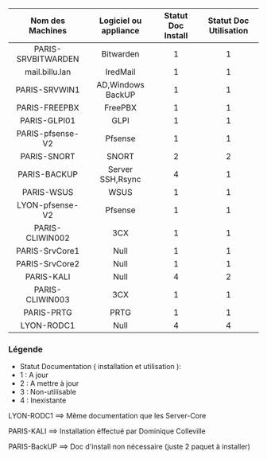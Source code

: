 |Nom des Machines|Logiciel ou appliance|Statut Doc Install|Statut Doc Utilisation|
|:---:|:---:|:---:|:---:|
|PARIS-SRVBITWARDEN|Bitwarden|1|1|
|mail.billu.lan|IredMail|1|1|
|PARIS-SRVWIN1|AD,Windows BackUP|1|1|
|PARIS-FREEPBX|FreePBX|1|1|
|PARIS-GLPI01|GLPI|1|1|
|PARIS-pfsense-V2|Pfsense|1|1|
|PARIS-SNORT|SNORT|2|2|
|PARIS-BACKUP|Server SSH,Rsync|4|1|
|PARIS-WSUS|WSUS|1|1|
|LYON-pfsense-V2|Pfsense|1|1|
|PARIS-CLIWIN002|3CX|1|1|
|PARIS-SrvCore1|Null|1|1|
|PARIS-SrvCore2|Null|1|1|
|PARIS-KALI|Null|4|2|
|PARIS-CLIWIN003|3CX|1|1|
|PARIS-PRTG|PRTG|1|1|
|LYON-RODC1|Null|4|4|


### Légende
* Statut Documentation ( installation et utilisation ):
* 1 : A jour
* 2 : A mettre à jour
* 3 : Non-utilisable
* 4 : Inexistante


LYON-RODC1 ==> Même documentation que les Server-Core

PARIS-KALI ==> Installation éffectué par Dominique Colleville

PARIS-BackUP ==> Doc d'install non nécessaire (juste 2 paquet à installer)
